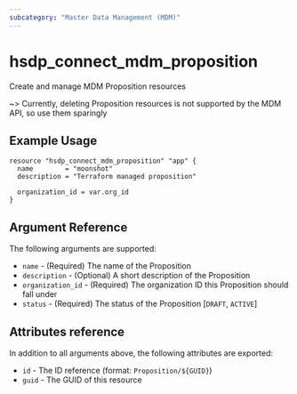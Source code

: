 ```yaml
---
subcategory: "Master Data Management (MDM)"
---
```


# hsdp_connect_mdm_proposition

Create and manage MDM Proposition resources

~> Currently, deleting Proposition resources is not supported by the MDM API, so use them sparingly

## Example Usage

```hcl
resource "hsdp_connect_mdm_proposition" "app" {
  name        = "moonshot"
  description = "Terraform managed proposition"
  
  organization_id = var.org_id
}
```

## Argument Reference

The following arguments are supported:

* `name` - (Required) The name of the Proposition
* `description` - (Optional) A short description of the Proposition
* `organization_id` - (Required) The organization ID this Proposition should fall under
* `status` - (Required) The status of the Proposition [`DRAFT`, `ACTIVE`]

## Attributes reference

In addition to all arguments above, the following attributes are exported:

* `id` - The ID reference (format: `Proposition/${GUID}`)
* `guid` - The GUID of this resource
